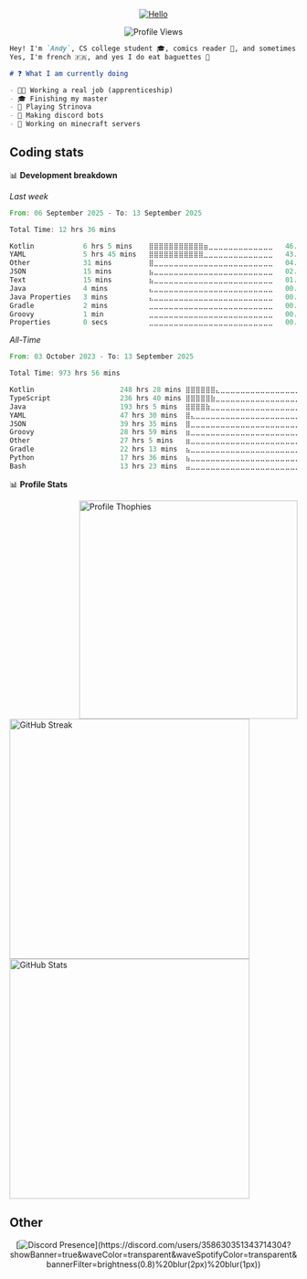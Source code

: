 
<div align="center">

[![Hello](https://capsule-render.vercel.app/api?type=transparent&height=100&color=gradient&text=Hello&fontAlign=50&descAlign=50)](https://github.com/andyreckt)

![Profile Views](https://komarev.com/ghpvc/?username=andyreckt&style=for-the-badge&color=blueviolet)

</div>

```md
Hey! I'm `Andy`, CS college student 🎓, comics reader 📖, and sometimes coder 💻 too
Yes, I'm french 🇫🇷, and yes I do eat baguettes 🥖

# ❓ What I am currently doing

- 👨‍💼 Working a real job (apprenticeship)
- 🎓 Finishing my master
- 💖 Playing Strinova 
- 🤖 Making discord bots
- 🌿 Working on minecraft servers
```

## Coding stats

📊 **Development breakdown**

*Last week*

<!--START_SECTION:waka-->

```rust
From: 06 September 2025 - To: 13 September 2025

Total Time: 12 hrs 36 mins

Kotlin            6 hrs 5 mins    ⣿⣿⣿⣿⣿⣿⣿⣿⣿⣿⣿⣶⣀⣀⣀⣀⣀⣀⣀⣀⣀⣀⣀⣀⣀   46.39 %
YAML              5 hrs 45 mins   ⣿⣿⣿⣿⣿⣿⣿⣿⣿⣿⣿⣀⣀⣀⣀⣀⣀⣀⣀⣀⣀⣀⣀⣀⣀   43.81 %
Other             31 mins         ⣿⣀⣀⣀⣀⣀⣀⣀⣀⣀⣀⣀⣀⣀⣀⣀⣀⣀⣀⣀⣀⣀⣀⣀⣀   04.02 %
JSON              15 mins         ⣦⣀⣀⣀⣀⣀⣀⣀⣀⣀⣀⣀⣀⣀⣀⣀⣀⣀⣀⣀⣀⣀⣀⣀⣀   02.00 %
Text              15 mins         ⣦⣀⣀⣀⣀⣀⣀⣀⣀⣀⣀⣀⣀⣀⣀⣀⣀⣀⣀⣀⣀⣀⣀⣀⣀   01.93 %
Java              4 mins          ⣄⣀⣀⣀⣀⣀⣀⣀⣀⣀⣀⣀⣀⣀⣀⣀⣀⣀⣀⣀⣀⣀⣀⣀⣀   00.60 %
Java Properties   3 mins          ⣄⣀⣀⣀⣀⣀⣀⣀⣀⣀⣀⣀⣀⣀⣀⣀⣀⣀⣀⣀⣀⣀⣀⣀⣀   00.49 %
Gradle            2 mins          ⣀⣀⣀⣀⣀⣀⣀⣀⣀⣀⣀⣀⣀⣀⣀⣀⣀⣀⣀⣀⣀⣀⣀⣀⣀   00.28 %
Groovy            1 min           ⣀⣀⣀⣀⣀⣀⣀⣀⣀⣀⣀⣀⣀⣀⣀⣀⣀⣀⣀⣀⣀⣀⣀⣀⣀   00.19 %
Properties        0 secs          ⣀⣀⣀⣀⣀⣀⣀⣀⣀⣀⣀⣀⣀⣀⣀⣀⣀⣀⣀⣀⣀⣀⣀⣀⣀   00.11 %
```

<!--END_SECTION:waka-->

*All-Time*
<!--START_SECTION:wakaAT-->

```rust
From: 03 October 2023 - To: 13 September 2025

Total Time: 973 hrs 56 mins

Kotlin                     248 hrs 28 mins ⣿⣿⣿⣿⣿⣿⣄⣀⣀⣀⣀⣀⣀⣀⣀⣀⣀⣀⣀⣀⣀⣀⣀⣀⣀   24.82 %
TypeScript                 236 hrs 40 mins ⣿⣿⣿⣿⣿⣷⣀⣀⣀⣀⣀⣀⣀⣀⣀⣀⣀⣀⣀⣀⣀⣀⣀⣀⣀   23.64 %
Java                       193 hrs 5 mins  ⣿⣿⣿⣿⣷⣀⣀⣀⣀⣀⣀⣀⣀⣀⣀⣀⣀⣀⣀⣀⣀⣀⣀⣀⣀   19.29 %
YAML                       47 hrs 30 mins  ⣿⣄⣀⣀⣀⣀⣀⣀⣀⣀⣀⣀⣀⣀⣀⣀⣀⣀⣀⣀⣀⣀⣀⣀⣀   04.75 %
JSON                       39 hrs 35 mins  ⣿⣀⣀⣀⣀⣀⣀⣀⣀⣀⣀⣀⣀⣀⣀⣀⣀⣀⣀⣀⣀⣀⣀⣀⣀   03.96 %
Groovy                     28 hrs 59 mins  ⣶⣀⣀⣀⣀⣀⣀⣀⣀⣀⣀⣀⣀⣀⣀⣀⣀⣀⣀⣀⣀⣀⣀⣀⣀   02.90 %
Other                      27 hrs 5 mins   ⣶⣀⣀⣀⣀⣀⣀⣀⣀⣀⣀⣀⣀⣀⣀⣀⣀⣀⣀⣀⣀⣀⣀⣀⣀   02.71 %
Gradle                     22 hrs 13 mins  ⣦⣀⣀⣀⣀⣀⣀⣀⣀⣀⣀⣀⣀⣀⣀⣀⣀⣀⣀⣀⣀⣀⣀⣀⣀   02.22 %
Python                     17 hrs 36 mins  ⣦⣀⣀⣀⣀⣀⣀⣀⣀⣀⣀⣀⣀⣀⣀⣀⣀⣀⣀⣀⣀⣀⣀⣀⣀   01.76 %
Bash                       13 hrs 23 mins  ⣤⣀⣀⣀⣀⣀⣀⣀⣀⣀⣀⣀⣀⣀⣀⣀⣀⣀⣀⣀⣀⣀⣀⣀⣀   01.34 %
```

<!--END_SECTION:wakaAT-->

📊 **Profile Stats**
<div>
  <img align="right" width="382px" src="https://github-profile-trophy.vercel.app/?username=andyreckt&theme=dracula&no-bg=true&no-frame=true&row=3&column=3" alt="Profile Thophies" />
  <div align="left">
      <img width="420px" src="https://github-readme-streak-stats-eight-xi.vercel.app?user=andyreckt&theme=catppuccin_mocha&date_format=M%20j%5B%2C%20Y%5D&card_width=550" alt="GitHub Streak" />
    <br>
      <img width="420px" src="https://github-readme-stats-andyreckts-projects.vercel.app/api?username=andyreckt&show_icons=true&count_private=true&theme=catppuccin_mocha&show=reviews,discussions_started,discussions_answered,prs_merged,prs_merged_percentage&line_height=19&include_all_commits=true"  alt="GitHub Stats" />
  </div>
</div>

## Other

<div align="center">

[![Discord Presence](https://lanyard.kyrie25.dev/api/358630351343714304?showBanner=true&waveColor=transparent&waveSpotifyColor=transparent&bannerFilter=brightness(0.8)%20blur(2px)%20blur(1px))](https://discord.com/users/358630351343714304?showBanner=true&waveColor=transparent&waveSpotifyColor=transparent&bannerFilter=brightness(0.8)%20blur(2px)%20blur(1px))
</div>
